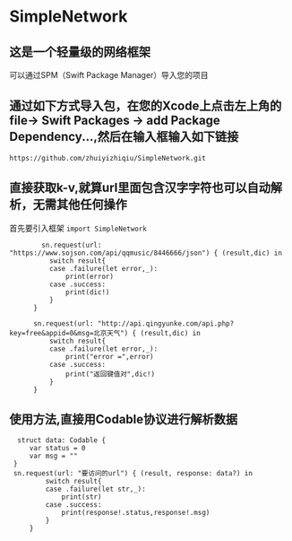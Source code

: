 # SimpleNetwork

## 这是一个轻量级的网络框架
  可以通过SPM（Swift Package Manager）导入您的项目
  
## 通过如下方式导入包，在您的Xcode上点击左上角的file-> Swift Packages -> add Package Dependency...,然后在输入框输入如下链接
  ```
  https://github.com/zhuiyizhiqiu/SimpleNetwork.git
```


## 直接获取k-v,就算url里面包含汉字字符也可以自动解析，无需其他任何操作
  首先要引入框架
    ```
    import SimpleNetwork
    ```
  ```
          sn.request(url: "https://www.sojson.com/api/qqmusic/8446666/json") { (result,dic) in
            switch result{
            case .failure(let error,_):
                print(error)
            case .success:
                print(dic!)
            }
        }

        sn.request(url: "http://api.qingyunke.com/api.php?key=free&appid=0&msg=北京天气") { (result,dic) in
            switch result{
            case .failure(let error,_):
                print("error =",error)
            case .success:
                print("返回键值对",dic!)
            }
        }
  ```
  
  ## 使用方法,直接用Codable协议进行解析数据
   ```
     struct data: Codable {
        var status = 0
        var msg = ""
    }
    sn.request(url: "要访问的url") { (result, response: data?) in
            switch result{
            case .failure(let str,_):
                print(str)
            case .success:
                print(response!.status,response!.msg)
            }
        }
  ```

